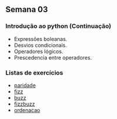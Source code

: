 ## Semana 03

### Introdução ao python (Continuação)
* Expressões boleanas.
* Desvios condicionais.
* Operadores lógicos.
* Prescedencia entre operadores.
	
### Listas de exercícios
* [paridade](exercicios/paridade.py)
* [fizz](exercicios/fizz.py)
* [buzz](exercicios/buzz.py)
* [fizzbuzz](exercicios/fizzbuzz.py)
* [ordenacao](exercicios/ordenacao.py)